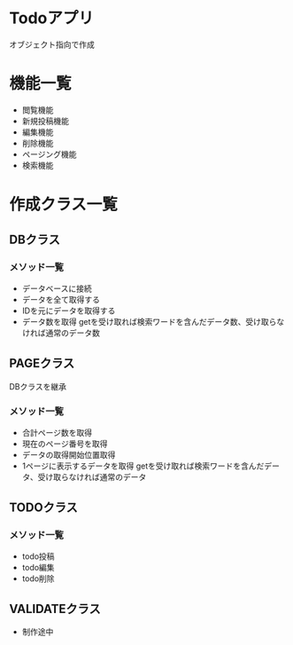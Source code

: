 # Todoアプリ
オブジェクト指向で作成

# 機能一覧
* 閲覧機能
* 新規投稿機能
* 編集機能
* 削除機能
* ページング機能
* 検索機能

#  作成クラス一覧
## DBクラス

### メソッド一覧

*  データベースに接続
*  データを全て取得する
*  IDを元にデータを取得する
*  データ数を取得 getを受け取れば検索ワードを含んだデータ数、受け取らなければ通常のデータ数

## PAGEクラス

DBクラスを継承

### メソッド一覧

*  合計ページ数を取得
*  現在のページ番号を取得
*  データの取得開始位置取得
*  1ページに表示するデータを取得 getを受け取れば検索ワードを含んだデータ、受け取らなければ通常のデータ

## TODOクラス

### メソッド一覧

* todo投稿
* todo編集
* todo削除

## VALIDATEクラス
* 制作途中
